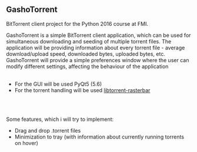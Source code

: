 ## GashoTorrent
BitTorrent client project for the Python 2016 course at FMI.

GashoTorrent is a simple BitTorrent client application, which can be used
for simultaneous downloading and seeding of multiple torrent files. The application
will be providing information about every torrent file - average download/upload speed, 
downloaded bytes, uploaded bytes, etc. GashoTorrent will provide a simple preferences
window where the user can modify different settings, affecting the behaviour of the 
application
<br />
<br />
  
  - For the GUI will be used PyQt5 (5.6)
  - For the torrent handling will be used [libtorrent-rasterbar](http://libtorrent.org/)
<br />
<br />

Some features, which i will try to implement:
<br />
  - Drag and drop .torrent files
  - Minimization to tray (with information about currently running torrents on hover)
